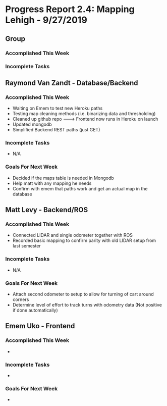 # Progress Report 2.4:	Mapping Lehigh -		9/27/2019

## Group
### Accomplished This Week

### Incomplete Tasks

## Raymond Van Zandt - Database/Backend

### Accomplished This Week
- Waiting on Emem to test new Heroku paths
- Testing map cleaning methods (i.e. binarizing data and thresholding)
- Cleaned up github repo ---> Frontend now runs in Heroku on launch
- Updated mongodb
- Simplified Backend REST paths (just GET)

### Incomplete Tasks
- N/A

### Goals For Next Week
- Decided if the maps table is needed in Mongodb
- Help matt with any mapping he needs
- Confirm with emem that paths work and get an actual map in the database

## Matt Levy - Backend/ROS

### Accomplished This Week
- Connected LIDAR and single odometer together with ROS
- Recorded basic mapping to confirm parity with old LIDAR setup from last semester

### Incomplete Tasks
- N/A

### Goals For Next Week
- Attach second odometer to setup to allow for turning of cart around corners
- Determine level of effort to track turns with odometry data (Not positive if done automatically)

## Emem Uko - Frontend

### Accomplished This Week
- 

### Incomplete Tasks
-  

### Goals For Next Week
-  

